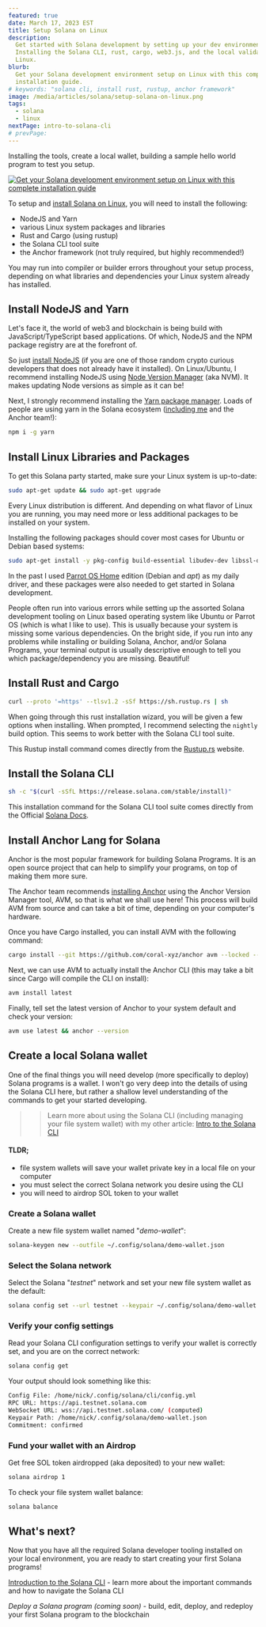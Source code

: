 ```yaml
---
featured: true
date: March 17, 2023 EST
title: Setup Solana on Linux
description:
  Get started with Solana development by setting up your dev environment.
  Installing the Solana CLI, rust, cargo, web3.js, and the local validator on
  Linux.
blurb:
  Get your Solana development environment setup on Linux with this complete
  installation guide.
# keywords: "solana cli, install rust, rustup, anchor framework"
image: /media/articles/solana/setup-solana-on-linux.png
tags:
  - solana
  - linux
nextPage: intro-to-solana-cli
# prevPage:
---
```


Installing the tools, create a local wallet, building a sample hello world
program to test you setup.

[![Get your Solana development environment setup on Linux with this complete installation guide](/media/articles/solana/setup-solana-on-linux.png)](./setup-solana-on-linux)

To setup and [install Solana on Linux](./setup-solana-on-linux), you will need
to install the following:

- NodeJS and Yarn
- various Linux system packages and libraries
- Rust and Cargo (using rustup)
- the Solana CLI tool suite
- the Anchor framework (not truly required, but highly recommended!)

<div class="msg warn text">

You may run into compiler or builder errors throughout your setup process,
depending on what libraries and dependencies your Linux system already has
installed.

</div>

## Install NodeJS and Yarn

Let's face it, the world of web3 and blockchain is being build with
JavaScript/TypeScript based applications. Of which, NodeJS and the NPM package
registry are at the forefront of.

So just [install NodeJS](https://nodejs.org) (if you are one of those random
crypto curious developers that does not already have it installed). On
Linux/Ubuntu, I recommend installing NodeJS using
[Node Version Manager](https://github.com/nvm-sh/nvm) (aka NVM). It makes
updating Node versions as simple as it can be!

Next, I strongly recommend installing the
[Yarn package manager](https://www.npmjs.com/package/yarn). Loads of people are
using yarn in the Solana ecosystem
([including me](https://twitter.com/nickfrosty) and the Anchor team!):

```bash
npm i -g yarn
```

## Install Linux Libraries and Packages

To get this Solana party started, make sure your Linux system is up-to-date:

```bash
sudo apt-get update && sudo apt-get upgrade
```

Every Linux distribution is different. And depending on what flavor of Linux you
are running, you may need more or less additional packages to be installed on
your system.

Installing the following packages should cover most cases for Ubuntu or Debian
based systems:

```bash
sudo apt-get install -y pkg-config build-essential libudev-dev libssl-dev
```

<div class="msg note text">

In the past I used
[Parrot OS Home](https://parrotlinux.org/download/?version=home) edition (Debian
and _apt_) as my daily driver, and these packages were also needed to get
started in Solana development.

</div>

People often run into various errors while setting up the assorted Solana
development tooling on Linux based operating system like Ubuntu or Parrot OS
(which is what I like to use). This is usually because your system is missing
some various dependencies. On the bright side, if you run into any problems
while installing or building Solana, Anchor, and/or Solana Programs, your
terminal output is usually descriptive enough to tell you which
package/dependency you are missing. Beautiful!

## Install Rust and Cargo

```bash
curl --proto '=https' --tlsv1.2 -sSf https://sh.rustup.rs | sh
```

When going through this rust installation wizard, you will be given a few
options when installing. When prompted, I recommend selecting the `nightly`
build option. This seems to work better with the Solana CLI tool suite.

<div class="msg note text">

This Rustup install command comes directly from the
[Rustup.rs](https://rustup.rs/) website.

</div>

## Install the Solana CLI

```bash
sh -c "$(curl -sSfL https://release.solana.com/stable/install)"
```

<div class="msg note text">

This installation command for the Solana CLI tool suite comes directly from the
Official
[Solana Docs](https://docs.solana.com/cli/install-solana-cli-tools#use-solanas-install-tool).

</div>

## Install Anchor Lang for Solana

Anchor is the most popular framework for building Solana Programs. It is an open
source project that can help to simplify your programs, on top of making them
more sure.

<div class="msg note text">

The Anchor team recommends
[installing Anchor](https://www.anchor-lang.com/docs/installation) using the
Anchor Version Manager tool, AVM, so that is what we shall use here! This
process will build AVM from source and can take a bit of time, depending on your
computer's hardware.

</div>

Once you have Cargo installed, you can install AVM with the following command:

```bash
cargo install --git https://github.com/coral-xyz/anchor avm --locked --force
```

Next, we can use AVM to actually install the Anchor CLI (this may take a bit
since Cargo will compile the CLI on install):

```bash
avm install latest
```

Finally, tell set the latest version of Anchor to your system default and check
your version:

```bash
avm use latest && anchor --version
```

## Create a local Solana wallet

One of the final things you will need develop (more specifically to deploy)
Solana programs is a wallet. I won't go very deep into the details of using the
Solana CLI here, but rather a shallow level understanding of the commands to get
your started developing.

> > Learn more about using the Solana CLI (including managing your file system
> > wallet) with my other article:
> > [Intro to the Solana CLI](./intro-to-solana-cli)

#### TLDR;

- file system wallets will save your wallet private key in a local file on your
  computer
- you must select the correct Solana network you desire using the CLI
- you will need to airdrop SOL token to your wallet

### Create a Solana wallet

Create a new file system wallet named "_demo-wallet_":

```bash
solana-keygen new --outfile ~/.config/solana/demo-wallet.json
```

### Select the Solana network

Select the Solana "_testnet_" network and set your new file system wallet as the
default:

```bash
solana config set --url testnet --keypair ~/.config/solana/demo-wallet.json
```

### Verify your config settings

Read your Solana CLI configuration settings to verify your wallet is correctly
set, and you are on the correct network:

```bash
solana config get
```

Your output should look something like this:

```bash
Config File: /home/nick/.config/solana/cli/config.yml
RPC URL: https://api.testnet.solana.com
WebSocket URL: wss://api.testnet.solana.com/ (computed)
Keypair Path: /home/nick/.config/solana/demo-wallet.json
Commitment: confirmed
```

### Fund your wallet with an Airdrop

Get free SOL token airdropped (aka deposited) to your new wallet:

```bash
solana airdrop 1
```

To check your file system wallet balance:

```bash
solana balance
```

## What's next?

Now that you have all the required Solana developer tooling installed on your
local environment, you are ready to start creating your first Solana programs!

[Introduction to the Solana CLI](./intro-to-solana-cli) - learn more about the
important commands and how to navigate the Solana CLI

_Deploy a Solana program (coming soon)_ - build, edit, deploy, and redeploy your
first Solana program to the blockchain
